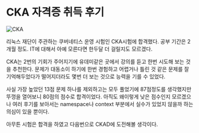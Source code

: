 # CKA 자격증 취득 후기

![CKA](https://github.com/Yoo-mingi/CKA/assets/95891534/a12e9f7e-d9ee-4d7a-a3b9-6c2cde9453a4)

리눅스 재단이 주관하는 쿠버네티스 운영 시험인 CKA시험에 합격했다.
공부 기간은 2개월 정도. IT에 대해서 아예 모른다면 한두달 더 걸릴지도 모르겠다.

CKA는 2번의 기회가 주어지기에 유데미같은 곳에서 강의를 듣고 한번 시도해 보는 것을 추천한다. 문제가 대동소이 하기에 한번 경험하고 어렵거나 틀린 것 같은 문제를 잘 기억해두었다가 떨어지더라도 몇번 더 보는 것으로 능력을 기를 수 있었다.

사실 가장 높았던 13점 문제 하나를 제외하고는 모두 풀었기에 87점정도를 생각했지만 뚜껑을 열어보니 80점의 점수로 합격이었다. 아직도 왜이렇게 낮은 점수인지 모르겠으나 여러 후기를 보아서는 namespace나 context 부분에서 실수가 있었지 않을까 하는 의심이 있을 뿐이다.

아무튼 시험은 합격을 하였고 다음번으로 CKAD에 도전해볼 생각이다.

